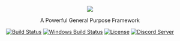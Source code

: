 <p align="center"><img src="https://avatars1.githubusercontent.com/u/39140288?s=250&v=4"></p>

<p align="center">A Powerful General Purpose Framework</p>

<p align="center">
	<a href="https://travis-ci.org/aurorafossorg/framework"><img src="https://travis-ci.org/aurorafossorg/framework.svg" alt="Build Status"></a>
	<a href="https://ci.appveyor.com/project/aurorafoss/framework"><img src="https://ci.appveyor.com/api/projects/status/n138i29hcvx8k0iw?svg=true" alt="Windows Build Status"></a>
	<a href="https://www.gnu.org/licenses/lgpl-3.0.html"><img src="https://img.shields.io/badge/license-LGPLv3-lightgrey.svg" alt="License"></a>
	<a href="https://discord.gg/4YuxJj"><img src="https://discordapp.com/api/guilds/350229534832066572/embed.png" alt="Discord Server"></a>
</p>